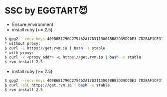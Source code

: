 # SSC by EGGTART😈

* Ensure environment
* install ruby (>= 2.5)
```bash
$ gpg2 --recv-keys 409B6B1796C275462A1703113804BB82D39DC0E3 7D2BAF1CF37B13E2069D6956105BD0E739499BDB
* without proxy:
$ curl -L https://get.rvm.io | bash -s stable
* with proxy:
$ curl -x <proxy_addr> -L https://get.rvm.io | bash -s stable
$ rvm install 2.5
```

* install ruby (>= 2.5)
```bash
$ gpg2 --recv-keys 409B6B1796C275462A1703113804BB82D39DC0E3 7D2BAF1CF37B13E2069D6956105BD0E739499BDB
$ curl -sSL https://get.rvm.io | bash -s stable
$ rvm install 2.5
```
